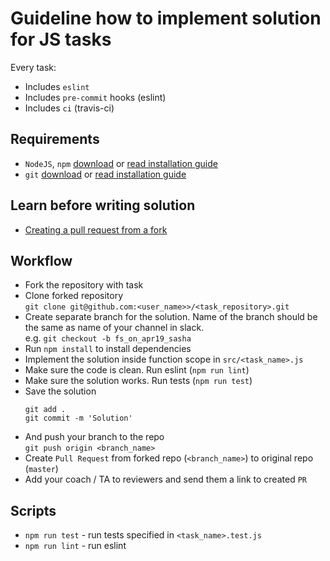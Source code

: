 # Guideline how to implement solution for JS tasks

Every task:
- Includes `eslint`
- Includes `pre-commit` hooks (eslint)
- Includes `ci` (travis-ci) 

## Requirements

- `NodeJS`, `npm` [download](https://nodejs.org/en/) or [read installation guide](https://nodejs.org/en/download/package-manager/)
- `git` [download](https://git-scm.com/downloads) or [read installation guide](https://git-scm.com/book/en/v2/Getting-Started-Installing-Git)

## Learn before writing solution

- [Creating a pull request from a fork](https://help.github.com/en/articles/creating-a-pull-request-from-a-fork)

## Workflow

- Fork the repository with task
- Clone forked repository<br/> `git clone git@github.com:<user_name>>/<task_repository>.git`
- Create separate branch for the solution. Name of the branch should be the same as name of your channel in slack. <br/> e.g. `git checkout -b fs_on_apr19_sasha`
- Run `npm install` to install dependencies
- Implement the solution inside function scope in `src/<task_name>.js`
- Make sure the code is clean. Run eslint (`npm run lint`)
- Make sure the solution works. Run tests (`npm run test`)
- Save the solution <br/>
   ```
   git add .
   git commit -m 'Solution'
   ```
- And push your branch to the repo<br/> `git push origin <branch_name>`
- Create `Pull Request` from forked repo (`<branch_name>`) to original repo (`master`)
- Add your coach / TA to reviewers and send them a link to created `PR`

## Scripts
- `npm run test` - run tests specified in `<task_name>.test.js`
- `npm run lint` - run eslint
